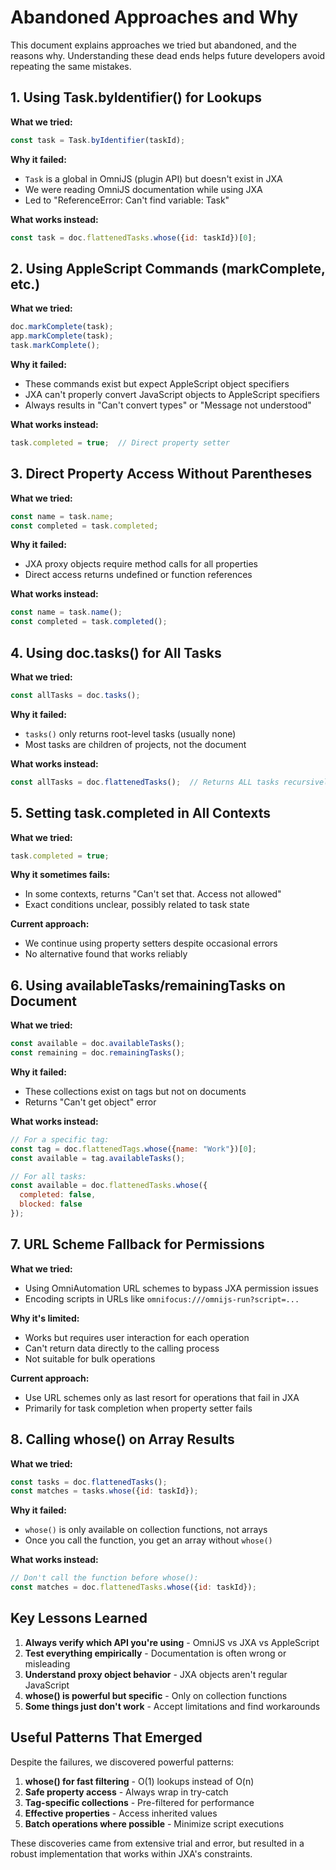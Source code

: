 # Abandoned Approaches and Why

This document explains approaches we tried but abandoned, and the reasons why. Understanding these dead ends helps future developers avoid repeating the same mistakes.

## 1. Using Task.byIdentifier() for Lookups

**What we tried:**
```javascript
const task = Task.byIdentifier(taskId);
```

**Why it failed:**
- `Task` is a global in OmniJS (plugin API) but doesn't exist in JXA
- We were reading OmniJS documentation while using JXA
- Led to "ReferenceError: Can't find variable: Task"

**What works instead:**
```javascript
const task = doc.flattenedTasks.whose({id: taskId})[0];
```

## 2. Using AppleScript Commands (markComplete, etc.)

**What we tried:**
```javascript
doc.markComplete(task);
app.markComplete(task);
task.markComplete();
```

**Why it failed:**
- These commands exist but expect AppleScript object specifiers
- JXA can't properly convert JavaScript objects to AppleScript specifiers
- Always results in "Can't convert types" or "Message not understood"

**What works instead:**
```javascript
task.completed = true;  // Direct property setter
```

## 3. Direct Property Access Without Parentheses

**What we tried:**
```javascript
const name = task.name;
const completed = task.completed;
```

**Why it failed:**
- JXA proxy objects require method calls for all properties
- Direct access returns undefined or function references

**What works instead:**
```javascript
const name = task.name();
const completed = task.completed();
```

## 4. Using doc.tasks() for All Tasks

**What we tried:**
```javascript
const allTasks = doc.tasks();
```

**Why it failed:**
- `tasks()` only returns root-level tasks (usually none)
- Most tasks are children of projects, not the document

**What works instead:**
```javascript
const allTasks = doc.flattenedTasks();  // Returns ALL tasks recursively
```

## 5. Setting task.completed in All Contexts

**What we tried:**
```javascript
task.completed = true;
```

**Why it sometimes fails:**
- In some contexts, returns "Can't set that. Access not allowed"
- Exact conditions unclear, possibly related to task state

**Current approach:**
- We continue using property setters despite occasional errors
- No alternative found that works reliably

## 6. Using availableTasks/remainingTasks on Document

**What we tried:**
```javascript
const available = doc.availableTasks();
const remaining = doc.remainingTasks();
```

**Why it failed:**
- These collections exist on tags but not on documents
- Returns "Can't get object" error

**What works instead:**
```javascript
// For a specific tag:
const tag = doc.flattenedTags.whose({name: "Work"})[0];
const available = tag.availableTasks();

// For all tasks:
const available = doc.flattenedTasks.whose({
  completed: false,
  blocked: false
});
```

## 7. URL Scheme Fallback for Permissions

**What we tried:**
- Using OmniAutomation URL schemes to bypass JXA permission issues
- Encoding scripts in URLs like `omnifocus:///omnijs-run?script=...`

**Why it's limited:**
- Works but requires user interaction for each operation
- Can't return data directly to the calling process
- Not suitable for bulk operations

**Current approach:**
- Use URL schemes only as last resort for operations that fail in JXA
- Primarily for task completion when property setter fails

## 8. Calling whose() on Array Results

**What we tried:**
```javascript
const tasks = doc.flattenedTasks();
const matches = tasks.whose({id: taskId});
```

**Why it failed:**
- `whose()` is only available on collection functions, not arrays
- Once you call the function, you get an array without `whose()`

**What works instead:**
```javascript
// Don't call the function before whose():
const matches = doc.flattenedTasks.whose({id: taskId});
```

## Key Lessons Learned

1. **Always verify which API you're using** - OmniJS vs JXA vs AppleScript
2. **Test everything empirically** - Documentation is often wrong or misleading
3. **Understand proxy object behavior** - JXA objects aren't regular JavaScript
4. **whose() is powerful but specific** - Only on collection functions
5. **Some things just don't work** - Accept limitations and find workarounds

## Useful Patterns That Emerged

Despite the failures, we discovered powerful patterns:

1. **whose() for fast filtering** - O(1) lookups instead of O(n)
2. **Safe property access** - Always wrap in try-catch
3. **Tag-specific collections** - Pre-filtered for performance
4. **Effective properties** - Access inherited values
5. **Batch operations where possible** - Minimize script executions

These discoveries came from extensive trial and error, but resulted in a robust implementation that works within JXA's constraints.